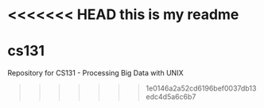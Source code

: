 <<<<<<< HEAD
this is my readme
=======
# cs131
Repository for CS131 - Processing Big Data with UNIX
>>>>>>> 1e0146a2a52cd6196bef0037db13edc4d5a6c6b7
